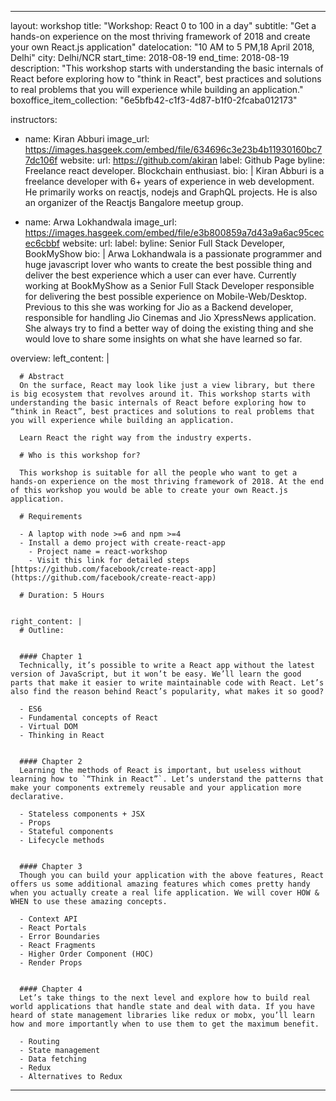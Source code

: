   ---
  layout: workshop
  title: "Workshop: React 0 to 100 in a day"
  subtitle: "Get a hands-on experience on the most thriving framework of 2018 and create your own React.js application"
  datelocation: "10 AM to 5 PM,18 April 2018, Delhi"
  city: Delhi/NCR
  start_time: 2018-08-19
  end_time: 2018-08-19
  description: "This workshop starts with understanding the basic internals of React before exploring how to \"think in React\", best practices and solutions to real problems that you will experience while building an application."
  boxoffice_item_collection: "6e5bfb42-c1f3-4d87-b1f0-2fcaba012173"

  instructors:
  - name: Kiran Abburi
    image_url: https://images.hasgeek.com/embed/file/634696c3e23b4b11930160bc77dc106f
    website:
      url: https://github.com/akiran
      label: Github Page
    byline: Freelance react developer. Blockchain enthusiast.
    bio: |
      Kiran Abburi is a freelance developer with 6+ years of experience in web development. He primarily works on reactjs, nodejs and GraphQL projects. He is also an organizer of the Reactjs Bangalore meetup group.

  - name: Arwa Lokhandwala
    image_url: https://images.hasgeek.com/embed/file/e3b800859a7d43a9a6ac95cecec6cbbf
    website:
      url: 
      label: 
    byline: Senior Full Stack Developer, BookMyShow
    bio: |
      Arwa Lokhandwala is a passionate programmer and huge javascript lover who wants to create the best possible thing and deliver the best experience which a user can ever have. Currently working at BookMyShow as a Senior Full Stack Developer responsible for delivering the best possible experience on Mobile-Web/Desktop. Previous to this she was working for Jio as a Backend developer, responsible for handling Jio Cinemas and Jio XpressNews application. She always try to find a better way of doing the existing thing and she would love to share some insights on what she have learned so far.



  overview:
    left_content: |

      # Abstract
      On the surface, React may look like just a view library, but there is big ecosystem that revolves around it. This workshop starts with understanding the basic internals of React before exploring how to “think in React”, best practices and solutions to real problems that you will experience while building an application.

      Learn React the right way from the industry experts.

      # Who is this workshop for?

      This workshop is suitable for all the people who want to get a hands-on experience on the most thriving framework of 2018. At the end of this workshop you would be able to create your own React.js application.

      # Requirements

      - A laptop with node >=6 and npm >=4
      - Install a demo project with create-react-app 
        - Project name = react-workshop
        - Visit this link for detailed steps [https://github.com/facebook/create-react-app](https://github.com/facebook/create-react-app)
    
      # Duration: 5 Hours


    right_content: |
      # Outline:


      #### Chapter 1
      Technically, it’s possible to write a React app without the latest version of JavaScript, but it won’t be easy. We’ll learn the good parts that make it easier to write maintainable code with React. Let’s also find the reason behind React’s popularity, what makes it so good?

      - ES6
      - Fundamental concepts of React
      - Virtual DOM
      - Thinking in React


      #### Chapter 2
      Learning the methods of React is important, but useless without learning how to `“Think in React”`. Let’s understand the patterns that make your components extremely reusable and your application more declarative.

      - Stateless components + JSX
      - Props
      - Stateful components
      - Lifecycle methods


      #### Chapter 3
      Though you can build your application with the above features, React offers us some additional amazing features which comes pretty handy when you actually create a real life application. We will cover HOW & WHEN to use these amazing concepts.
      
      - Context API
      - React Portals
      - Error Boundaries
      - React Fragments
      - Higher Order Component (HOC)
      - Render Props


      #### Chapter 4
      Let’s take things to the next level and explore how to build real world applications that handle state and deal with data. If you have heard of state management libraries like redux or mobx, you’ll learn how and more importantly when to use them to get the maximum benefit.

      - Routing
      - State management
      - Data fetching
      - Redux
      - Alternatives to Redux 
  ---
